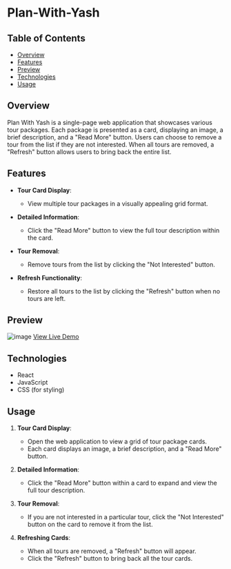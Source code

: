 # Plan-With-Yash

## Table of Contents
- [Overview](#overview)
- [Features](#features)
- [Preview](#preview)
- [Technologies](#technologies)
- [Usage](#usage)

## Overview

Plan With Yash is a single-page web application that showcases various tour packages. Each package is presented as a card, displaying an image, a brief description, and a "Read More" button. Users can choose to remove a tour from the list if they are not interested. When all tours are removed, a "Refresh" button allows users to bring back the entire list.

## Features

- **Tour Card Display**:
  - View multiple tour packages in a visually appealing grid format.

- **Detailed Information**:
  - Click the "Read More" button to view the full tour description within the card.

- **Tour Removal**:
  - Remove tours from the list by clicking the "Not Interested" button.

- **Refresh Functionality**:
  - Restore all tours to the list by clicking the "Refresh" button when no tours are left.

## Preview

![image](https://github.com/yashsarode45/Plan-With-Yash/assets/65209607/4b3c4866-897b-4e0f-9220-7ab31d6d8aa9)
[View Live Demo](https://plan-with-yash.vercel.app/)

## Technologies

- React
- JavaScript
- CSS (for styling)


## Usage

1. **Tour Card Display**:
   - Open the web application to view a grid of tour package cards.
   - Each card displays an image, a brief description, and a "Read More" button.

2. **Detailed Information**:
   - Click the "Read More" button within a card to expand and view the full tour description.

3. **Tour Removal**:
   - If you are not interested in a particular tour, click the "Not Interested" button on the card to remove it from the list.

4. **Refreshing Cards**:
   - When all tours are removed, a "Refresh" button will appear.
   - Click the "Refresh" button to bring back all the tour cards.




